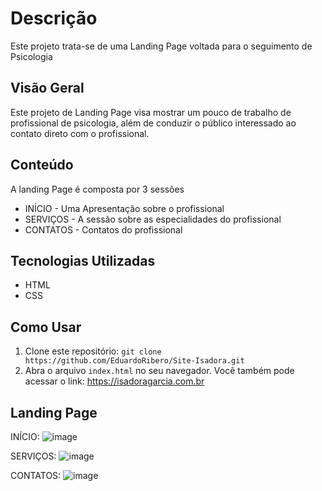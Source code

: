 # Descrição
Este projeto trata-se de uma Landing Page voltada para o seguimento de Psicologia

## Visão Geral

Este projeto de Landing Page visa mostrar um pouco de trabalho de profissional de
psicologia, além de conduzir o público interessado ao contato direto com o profissional.

## Conteúdo

A landing Page é composta por 3 sessões 

- INÍCIO - Uma Apresentação sobre o profissional 
- SERVIÇOS - A sessão sobre as especialidades do profissional 
- CONTATOS - Contatos do profissional

## Tecnologias Utilizadas

- HTML
- CSS

## Como Usar

1. Clone este repositório: `git clone https://github.com/EduardoRibero/Site-Isadora.git`
2. Abra o arquivo `index.html` no seu navegador.
Você também pode acessar o link: https://isadoragarcia.com.br

## Landing Page 

INÍCIO:
![image](https://github.com/EduardoRibero/Site-Isadora/assets/110073561/a97a4060-c7b8-43cd-82ed-a4bc112d2393)

SERVIÇOS:
![image](https://github.com/EduardoRibero/Site-Isadora/assets/110073561/66b41e2a-429d-4e52-b06c-1c4c0efc4e89)

CONTATOS:
![image](https://github.com/EduardoRibero/Site-Isadora/assets/110073561/46651c0c-32d8-4d5a-b66e-527b893509d8)


